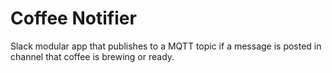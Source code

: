 # Coffee Notifier

Slack modular app that publishes to a MQTT topic if a message is posted in channel that coffee is brewing or ready.